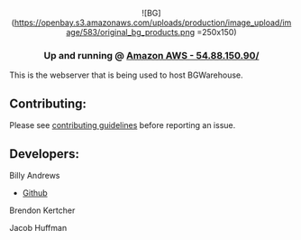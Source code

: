 <center>

![BG](https://openbay.s3.amazonaws.com/uploads/production/image_upload/image/583/original_bg_products.png =250x150)

### Up and running @ [Amazon AWS - 54.88.150.90/](http://54.88.150.90/)

</center>

This is the webserver that is being used to host BGWarehouse.

## Contributing:
Please see [contributing guidelines](CONTRIBUTING.md) before reporting an issue.


## Developers:
Billy Andrews
- [Github](https://github.com/wandrews1)

Brendon Kertcher

Jacob Huffman

